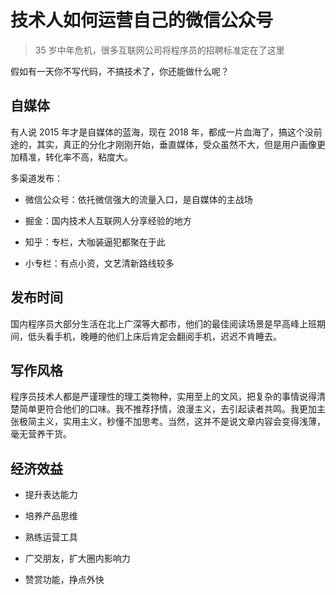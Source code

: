 # 技术人如何运营自己的微信公众号

> 35 岁中年危机，很多互联网公司将程序员的招聘标准定在了这里

假如有一天你不写代码，不搞技术了，你还能做什么呢？

## 自媒体

有人说 2015 年才是自媒体的蓝海，现在 2018 年，都成一片血海了，搞这个没前途的，其实，真正的分化才刚刚开始，垂直媒体，受众虽然不大，但是用户画像更加精准，转化率不高，粘度大。

多渠道发布：

- 微信公众号：依托微信强大的流量入口，是自媒体的主战场

- 掘金：国内技术人互联网人分享经验的地方

- 知乎：专栏，大咖装逼犯都聚在于此

- 小专栏：有点小资，文艺清新路线较多

## 发布时间

国内程序员大部分生活在北上广深等大都市，他们的最佳阅读场景是早高峰上班期间，低头看手机，晚睡的他们上床后肯定会翻阅手机，迟迟不肯睡去。

## 写作风格

程序员技术人都是严谨理性的理工类物种，实用至上的文风，把复杂的事情说得清楚简单更符合他们的口味。我不推荐抒情，浪漫主义，去引起读者共鸣。我更加主张极简主义，实用主义，秒懂不加思考。当然，这并不是说文章内容会变得浅薄，毫无营养干货。

## 经济效益

- 提升表达能力

- 培养产品思维

- 熟练运营工具

- 广交朋友，扩大圈内影响力

- 赞赏功能，挣点外快
